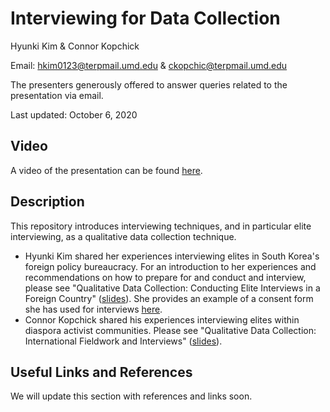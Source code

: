 # Interviewing for Data Collection

Hyunki Kim & Connor Kopchick

Email: hkim0123@terpmail.umd.edu & ckopchic@terpmail.umd.edu

The presenters generously offered to answer queries related to the presentation
via email.

Last updated: October 6, 2020

## Video

A video of the presentation can be found [here](https://umd.box.com/s/dq8w36wshttqipci4phyinaqhkft55yn).

## Description

This repository introduces interviewing techniques, and in particular elite interviewing, as a qualitative data collection technique.

- Hyunki Kim shared her experiences interviewing elites in South Korea's foreign policy bureaucracy. For an introduction to her experiences and recommendations on how to prepare for and conduct and interview, please see "Qualitative Data Collection: Conducting Elite Interviews in a Foreign Country" ([slides](https://github.com/gsa-gvpt/gvpt-methods/blob/master/interviews/methods_ws-2_kim.pdf)). She provides an example of a consent form she has used for interviews [here](https://www.dropbox.com/s/60qnyxvntca7vfg/Consent_Form_revised.docx?dl=0).
- Connor Kopchick shared his experiences interviewing elites within diaspora activist communities. Please see
"Qualitative Data Collection: International Fieldwork and Interviews" ([slides](https://github.com/gsa-gvpt/gvpt-methods/blob/master/interviews/interview_methods_workshop-Kopchick.pptx)).

## Useful Links and References

We will update this section with references and links soon.
